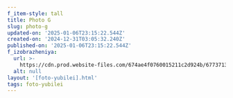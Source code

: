 ```yaml
---
f_item-style: tall
title: Photo G
slug: photo-g
updated-on: '2025-01-06T23:15:22.544Z'
created-on: '2024-12-31T03:05:32.240Z'
published-on: '2025-01-06T23:15:22.544Z'
f_izobrazheniya:
  url: >-
    https://cdn.prod.website-files.com/674ae4f0760015211c2d924b/6773713a911ed77b21a8b567_eljoAqbt4vc.jpg
  alt: null
layout: '[foto-yubilei].html'
tags: foto-yubilei
---
```



